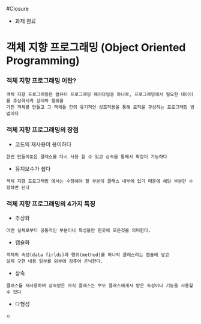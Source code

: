 #Closure
- 과제 완료


# 객체 지향 프로그래밍 (Object Oriented Programming)

### 객체 지향 프로그래밍 이란?
```
객체 지향 프로그래밍은 컴퓨터 프로그래밍 패러다임중 하나로, 프로그래밍에서 필요한 데이터를 추상화시켜 상태와 행위를
가진 객체를 만들고 그 객체들 간의 유기적인 상호작용을 통해 로직을 구성하는 프로그래밍 방법이다
```

### 객체 지향 프로그래밍의 장점

- 코드의 재사용이 용이하다

```
한번 만들어놓은 클래스를 다시 사용 할 수 있고 상속을 통해서 확장이 가능하다
```
- 유지보수가 쉽다

```
객체 지향 프로그래밍 에서는 수정해야 할 부분이 클래스 내부에 있기 때문에 해당 부분만 수정하면 된다
```


### 객체 지향 프로그래밍의 4가지 특징

- 추상화

```
어떤 실체로부터 공통적인 부분이나 특성들만 한곳에 모은것을 의미한다.
```
- 캡슐화

```
객체의 속성(data firlds)과 행위(method)를 하나의 클래스라는 캡슐에 넣고 
실제 구현 내용 일부를 외부에 감추어 은닉한다.
```
- 상속

```
클래스를 재사용하며 상속받은 자식 클래스는 부모 클래스에게서 받은 속성이나 기능을 사용할 수 있다
```
- 다형성

```
ㅇ
```
 
 
